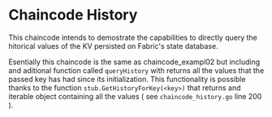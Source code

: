 # Chaincode History

This chaincode intends to demostrate the capabilities to directly query the hitorical values of the KV persisted on Fabric's state database.

Esentially this chaincode is the same as chaincode_exampl02 but including and aditional function called `queryHistory` with returns all the values that the passed key has had since its initialization. This functionality is possible thanks to the function `stub.GetHistoryForKey(<key>)` that returns and iterable object containing all the values ( see `chaincode_history.go` line 200 ).

